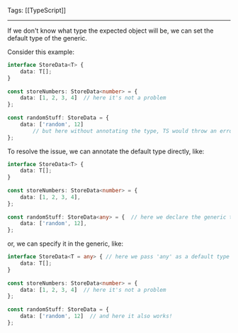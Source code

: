 
Tags: [[TypeScript]]

---
 
If we don't know what type the expected object will be, we can set the default type of the generic.

Consider this example:

```ts
interface StoreData<T> {
    data: T[];  
}  
  
const storeNumbers: StoreData<number> = {  
    data: [1, 2, 3, 4]  // here it's not a problem
};  
  
const randomStuff: StoreData = {  
    data: ['random', 12]  
 	    // but here without annotating the type, TS would throw an error,                   because it expects type to be specified
};
```

To resolve the issue, we can annotate the default type directly, like:

```ts
interface StoreData<T> {
    data: T[];  
}  
  
const storeNumbers: StoreData<number> = {  
    data: [1, 2, 3, 4],
};  
  
const randomStuff: StoreData<any> = {  // here we declare the generic type
    data: ['random', 12],
};
```

or, we can specify it in the generic, like:

```ts
interface StoreData<T = any> { // here we pass 'any' as a default type
    data: T[];  
}  
  
const storeNumbers: StoreData<number> = {  
    data: [1, 2, 3, 4]  // here it's not a problem
};  
  
const randomStuff: StoreData = {  
    data: ['random', 12]  // and here it also works!
};
```